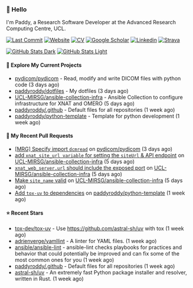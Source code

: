 ### 👋 Hello

I'm Paddy, a Research Software Developer at the Advanced Research Computing
Centre, UCL.

[![Last Commit](https://img.shields.io/github/last-commit/paddyroddy/paddyroddy/main?label=updated)](https://github.com/paddyroddy)
[![Website](https://img.shields.io/badge/GitHub%20Pages-222?logo=githubpages&logoColor=fff&style=for-the-badge&style=flat)](https://paddyroddy.github.io)
[![CV](https://img.shields.io/badge/CV-PDF-pink.svg)](https://paddyroddy.github.io/cv)
[![Google Scholar](https://img.shields.io/badge/Google%20Scholar-4285F4?logo=googlescholar&logoColor=fff&style=for-the-badge&style=flat)](https://scholar.google.com/citations?user=OFigHUwAAAAJ)
[![Linkedin](https://img.shields.io/badge/LinkedIn-0A66C2?logo=linkedin&logoColor=fff&style=for-the-badge&style=flat)](https://www.linkedin.com/in/patrickjamesroddy)
[![Strava](https://img.shields.io/badge/Strava-FC4C02?style=for-the-badge&logo=strava&logoColor=white&style=flat)](https://www.strava.com/athletes/patrick_roddy)

[![GitHub Stats Dark](https://github-readme-stats-paddyroddy.vercel.app/api?username=paddyroddy&disable_animations=true&hide_border=true&hide_title=true&include_all_commits=true&rank_icon=github&show=prs_merged,reviews&show_icons=true&theme=tokyonight)](https://github.com/paddyroddy/paddyroddy#gh-dark-mode-only)
[![GitHub Stats Light](https://github-readme-stats-paddyroddy.vercel.app/api?username=paddyroddy&disable_animations=true&hide_border=true&hide_title=true&include_all_commits=true&rank_icon=github&show=prs_merged,reviews&show_icons=true&theme=default)](https://github.com/paddyroddy/paddyroddy#gh-light-mode-only)

#### 👷 Explore My Current Projects

- [pydicom/pydicom](https://github.com/pydicom/pydicom) - Read, modify and write DICOM files with python code
  (3 days ago)
- [paddyroddy/dotfiles](https://github.com/paddyroddy/dotfiles) - My dotfiles
  (3 days ago)
- [UCL-MIRSG/ansible-collection-infra](https://github.com/UCL-MIRSG/ansible-collection-infra) - Ansible Collection to configure infrastructure for XNAT and OMERO
  (5 days ago)
- [paddyroddy/.github](https://github.com/paddyroddy/.github) - Default files for all repositories
  (1 week ago)
- [paddyroddy/python-template](https://github.com/paddyroddy/python-template) - Template for python development
  (1 week ago)

#### 🔨 My Recent Pull Requests

- [[MRG] Specify import `dcmread`](https://github.com/pydicom/pydicom/pull/2018) on [pydicom/pydicom](https://github.com/pydicom/pydicom)
  (3 days ago)
- [add `xnat_site_url variable` for setting the `siteUrl` &amp; API endpoint](https://github.com/UCL-MIRSG/ansible-collection-infra/pull/79) on [UCL-MIRSG/ansible-collection-infra](https://github.com/UCL-MIRSG/ansible-collection-infra)
  (5 days ago)
- [`xnat_web_server.url` should include the exposed port](https://github.com/UCL-MIRSG/ansible-collection-infra/pull/78) on [UCL-MIRSG/ansible-collection-infra](https://github.com/UCL-MIRSG/ansible-collection-infra)
  (5 days ago)
- [Make `site_name` valid](https://github.com/UCL-MIRSG/ansible-collection-infra/pull/77) on [UCL-MIRSG/ansible-collection-infra](https://github.com/UCL-MIRSG/ansible-collection-infra)
  (5 days ago)
- [Add `tox-uv` to dependencies](https://github.com/paddyroddy/python-template/pull/150) on [paddyroddy/python-template](https://github.com/paddyroddy/python-template)
  (1 week ago)

#### ⭐ Recent Stars

- [tox-dev/tox-uv](https://github.com/tox-dev/tox-uv) - Use https://github.com/astral-sh/uv with tox
  (1 week ago)
- [adrienverge/yamllint](https://github.com/adrienverge/yamllint) - A linter for YAML files.
  (1 week ago)
- [ansible/ansible-lint](https://github.com/ansible/ansible-lint) - ansible-lint checks playbooks for practices and behavior that could potentially be improved and can fix some of the most common ones for you
  (1 week ago)
- [paddyroddy/.github](https://github.com/paddyroddy/.github) - Default files for all repositories
  (1 week ago)
- [astral-sh/uv](https://github.com/astral-sh/uv) - An extremely fast Python package installer and resolver, written in Rust.
  (1 week ago)
